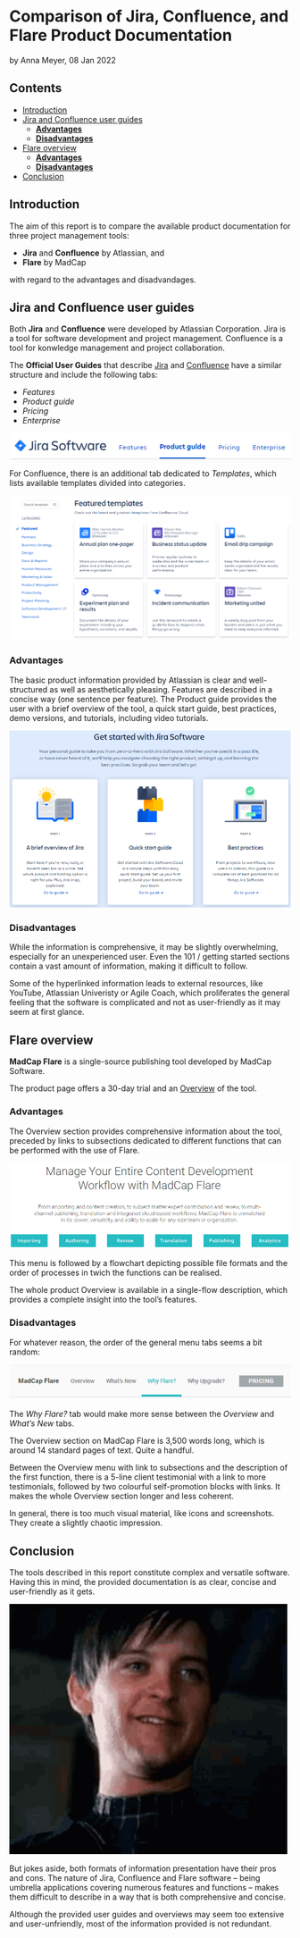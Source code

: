 <!-- omit in toc -->
# Comparison of Jira, Confluence, and Flare Product Documentation
by Anna Meyer, 08 Jan 2022

<!-- omit in toc -->
## Contents

- [Introduction](#introduction)
- [Jira and Confluence user guides](#jira-and-confluence-user-guides)
  - [**Advantages**](#advantages)
  - [**Disadvantages**](#disadvantages)
- [Flare overview](#flare-overview)
  - [**Advantages**](#advantages-1)
  - [**Disadvantages**](#disadvantages-1)
- [Conclusion](#conclusion)


## Introduction
The aim of this report is to compare the available product documentation for three project management tools:  

* **Jira** and **Confluence** by Atlassian, and  
* **Flare** by MadCap  

with regard to the advantages and disadvandages.  

## Jira and Confluence user guides
Both **Jira** and **Confluence** were developed by Atlassian Corporation. Jira is a tool for software development and project management. Confluence is a tool for konwledge management and project collaboration.  

The **Official User Guides** that describe [Jira](https://www.atlassian.com/software/jira/guides) and [Confluence](https://www.atlassian.com/software/confluence/guides) have a similar structure and include the following tabs:  
* *Features*
* *Product guide*
* *Pricing*
* *Enterprise*

![Tabs](pics/Tabs.png)

For Confluence, there is an additional tab dedicated to *Templates*, which lists available templates divided into categories.  

![Templates](pics/Confluence.png)

### **Advantages**
The basic product information provided by Atlassian is clear and well-structured as well as aesthetically pleasing. Features are described in a concise way (one sentence per feature). The Product guide provides the user with a brief overview of the tool, a quick start guide, best practices, demo versions, and tutorials, including video tutorials.  

![Tabs](pics/Jira.png)

### **Disadvantages**
While the information is comprehensive, it may be slightly overwhelming, especially for an unexperienced user. Even the 101 / getting started sections contain a vast amount of information, making it difficult to follow.  

Some of the hyperlinked information leads to external resources, like YouTube, Atlassian Univeristy or Agile Coach, which proliferates the general feeling that the software is complicated and not as user-friendly as it may seem at first glance.  

## Flare overview
**MadCap Flare** is a single-source publishing tool developed by MadCap Software.  

The product page offers a 30-day trial and an [Overview](https://www.madcapsoftware.com/products/flare/#content) of the tool.

### **Advantages**
The Overview section provides comprehensive information about the tool, preceded by links to subsections dedicated to different functions that can be performed with the use of Flare.

![Flare](pics/Flare.png)

This menu is followed by a flowchart depicting possible file formats and the order of processes in twich the functions can be realised.

The whole product Overview is available in a single-flow description, which provides a complete insight into the tool’s features.

### **Disadvantages**
For whatever reason, the order of the general menu tabs seems a bit random:  

![Flare Tabs](pics/Flare_Menu.png)

The *Why Flare?* tab would make more sense between the *Overview* and *What’s New* tabs.  

The Overview section on MadCap Flare is 3,500 words long, which is around 14 standard pages of text. Quite a handful.  

Between the Overview menu with link to subsections and the description of the first function, there is a 5-line client testimonial with a link to more testimonials, followed by two colourful self-promotion blocks with links. It makes the whole Overview section longer and less coherent.  

In general, there is too much visual material, like icons and screenshots. They create a slightly chaotic impression.  

## Conclusion
The tools described in this report constitute complex and versatile software. Having this in mind, the provided documentation is as clear, concise and user-friendly as it gets.  

![Cry](pics/spider-man-gonna-cry.gif)

But jokes aside, both formats of information presentation have their pros and cons. The nature of Jira, Confluence and Flare software – being umbrella applications covering numerous features and functions – makes them difficult to describe in a way that is both comprehensive and concise.  

Although the provided user guides and overviews may seem too extensive and user-unfriendly, most of the information provided is not redundant.